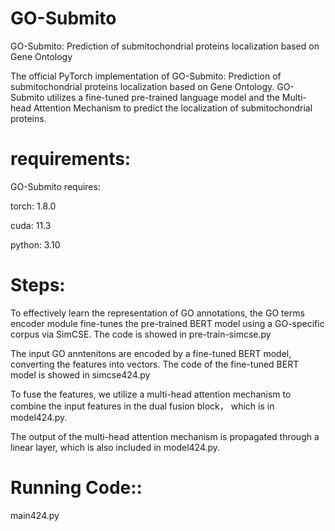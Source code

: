 # GO-Submito
GO-Submito: Prediction of submitochondrial proteins localization based on Gene Ontology

The official PyTorch implementation of GO-Submito: Prediction of submitochondrial proteins localization based on Gene Ontology.
GO-Submito utilizes a fine-tuned pre-trained language model and the Multi-head Attention Mechanism to predict the localization of submitochondrial proteins.

# requirements:
GO-Submito requires:

torch: 1.8.0

cuda: 11.3

python: 3.10
# Steps:
To effectively learn the representation of GO annotations, the GO terms encoder module fine-tunes the pre-trained BERT model using a GO-specific corpus via SimCSE. The code is showed in pre-train-simcse.py

The input GO anntenitons are encoded by a fine-tuned BERT model, converting the features into vectors. The code of the fine-tuned BERT model is showed in simcse424.py


To fuse the features, we utilize a multi-head attention mechanism to combine the input features in the dual fusion block， which is in model424.py.

The output of the multi-head attention mechanism is propagated through a linear layer, which is also included in model424.py. 
# Running Code::
main424.py
